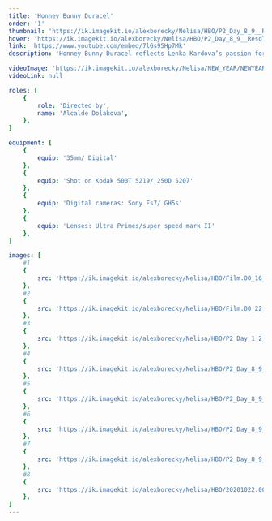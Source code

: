 ```yaml
---
title: 'Honney Bunny Duracel'
order: '1'
thumbnail: 'https://ik.imagekit.io/alexborecky/Nelisa/HBO/P2_Day_8_9__Resolve_.01_18_03_15.Still006_DPAuKY47iAuq.jpg'
hover: 'https://ik.imagekit.io/alexborecky/Nelisa/HBO/P2_Day_8_9__Resolve_.01_02_07_16.Still004_YDwed_2HDx.jpg'
link: 'https://www.youtube.com/embed/7lGs95Hp7Mk'
description: 'Honney Bunny Duracel reflects Lenka Kardova’s passion for boxing with itsappeal and its demise. This documentary is told by Lenka’s voice over who tells us her experience with boxing.'

videoImage: 'https://ik.imagekit.io/alexborecky/Nelisa/NEW_YEAR/NEWYEAR.00_19_10_10.Still007-min_BMqLRl_s4117Q.jpg'
videoLink: null

roles: [
    {
        role: 'Directed by',
        name: 'Alcalde Dolakova',
    },
]

equipment: [
    {
        equip: '35mm/ Digital'
    },
    {
        equip: 'Shot on Kodak 500T 5219/ 250D 5207'
    },
    {
        equip: 'Digital cameras: Sony Fs7/ GH5s'
    },
    {
        equip: 'Lenses: Ultra Primes/super speed mark II'
    },
]

images: [
    #1
    { 
        src: 'https://ik.imagekit.io/alexborecky/Nelisa/HBO/Film.00_16_28_00.Still006_KW6lvce0K1NO.jpg'
    },
    #2
    {
        src: 'https://ik.imagekit.io/alexborecky/Nelisa/HBO/Film.00_22_46_20.Still011_aRrPd97dj7.jpg'
    },
    #3
    {
        src: 'https://ik.imagekit.io/alexborecky/Nelisa/HBO/P2_Day_1_2__Resolve_.01_15_46_13.Still007_dyrqqzF6AIESI.jpg'
    },
    #4
    {
        src: 'https://ik.imagekit.io/alexborecky/Nelisa/HBO/P2_Day_8_9__Resolve_.01_16_27_13.Still005_twKQj0UaRgL8T.jpg'
    },
    #5
    {
        src: 'https://ik.imagekit.io/alexborecky/Nelisa/HBO/P2_Day_8_9__Resolve_.01_18_03_15.Still006_DPAuKY47iAuq.jpg'
    },
    #6
    {
        src: 'https://ik.imagekit.io/alexborecky/Nelisa/HBO/P2_Day_8_9__Resolve_.01_22_23_12.Still007_jZQXGjhBYC.jpg'
    },
    #7
    {
        src: 'https://ik.imagekit.io/alexborecky/Nelisa/HBO/P2_Day_8_9__Resolve_.01_02_07_16.Still004_YDwed_2HDx.jpg'
    },
    #8
    {
        src: 'https://ik.imagekit.io/alexborecky/Nelisa/HBO/20201022.00_02_56_08.Still001_9Th-lWbJ_r.jpg'
    },
]
---
```


